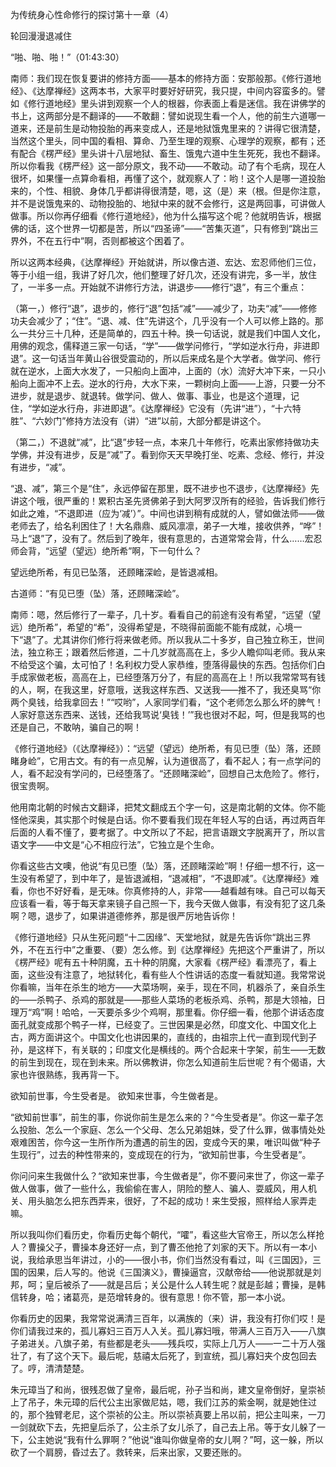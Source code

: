为传统身心性命修行的探讨第十一章（4）

轮回漫漫退减住

“啪、啪、啪！”（01:43:30）

南师：我们现在恢复要讲的修持方面——基本的修持方面：安那般那。《修行道地经》、《达摩禅经》这两本书，大家平时要好好研究，我只提，中间内容蛮多的。譬如《修行道地经》里头讲到观察一个人的根器，你表面上看是迷信。我在讲佛学的书上，这两部分是不翻译的——不敢翻：譬如说现生看一个人，他的前生六道哪一道来，还是前生是动物投胎的再来变成人，还是地狱饿鬼里来的？讲得它很清楚，当然这个里头，同中国的看相、算命、乃至生理的观察、心理学的观察，都有；还有配合《楞严经》里头讲十八层地狱、畜生、饿鬼六道中生生死死，我也不翻译。所以你看我《楞严经》这一部分原文，我不动——不敢动。动了有个毛病，现在人很坏，如果懂一点算命看相，再懂了这个，就观察人了：哟！这个人是哪一道投胎来的，个性、相貌、身体几乎都讲得很清楚，嗯，这（是）来（根。但是你注意，并不是说饿鬼来的、动物投胎的、地狱中来的就不会修行，这是两回事，可讲做人做事。所以你再仔细看《修行道地经》，他为什么描写这个呢？他就明告诉，根据佛的话，这个世界一切都是苦，所以“四圣谛”——“苦集灭道”，只有修到“跳出三界外，不在五行中”啊，否则都被这个困着了。

所以这两本经典，《达摩禅经》开始就讲，所以像古道、宏达、宏忍师他们三位，等于小组一组，我讲了好几次，他们整理了好几次，还没有讲完，多一半，放住了，一半多一点。开始就不讲修行方法，讲退步——修行“退”，有三个重点：

（第一，）修行“退”，退步的，修行“退”包括“减”——减少了，功夫“减”——修修功夫会减少了；“住”。“退、减、住”先讲这个，几乎没有一个人可以修上路的。那么一共分三十几种，还是简单的，四五十种。换一句话说，就是我们中国人文化，用佛的观念，儒释道三家一句话，“学”——做学问修行，“学如逆水行舟，非进即退”。这一句话当年黄山谷很受震动的，所以后来成名是个大学者。做学问、修行就在逆水，上面大水发了，一只船向上面冲，上面的（水）流好大冲下来，一只小船向上面冲不上去。逆水的行舟，大水下来，一颗树向上面——上游，只要一分不进步，就是退步、就退转。做学问、做人、做事、事业，也是这个道理，记住，“学如逆水行舟，非进即退”。《达摩禅经》它没有（先讲“进”），“十六特胜”、“六妙门”修持方法没有（讲）“进”以前，大部分都是讲这个。

（第二，）不退就“减”，比“退”步轻一点，本来几十年修行，吃素出家修持做功夫学佛，并没有进步，反是“减”了。看到你天天早晚打坐、吃素、念经、修行，并没有进步，“减”。

“退、减”，第三个是“住”，永远停留在那里，既不进步也不退步，《达摩禅经》先讲这个哦，很严重的！累积古圣先贤佛弟子到大阿罗汉所有的经验，告诉我们修行如此之难，“不退即进（应为‘减’）”。中间也讲到稍有成就的人，譬如做法师——做老师去了，给名利困住了！大名鼎鼎、威风凛凛，弟子一大堆，接收供养，“哗”！马上“退”了，没有了。然后到了晚年，很有意思的，古道常常会背，什么……宏忍师会背，“远望（望远）绝所希”啊，下一句什么？

望远绝所希，有见已坠落，
还顾睹深崄，是皆退减相。

古道师：“有见已堕（坠）落，还顾睹深崄”。

南师：嗯，然后修行了一辈子，几十岁。看看自己的前途有没有希望，“远望（望远）绝所希”，希望的“希”，没得希望是，不晓得前面能不能有成就，心境一下“退”了。尤其讲你们修行将来做老师。所以我从二十多岁，自己独立称王，世间法，独立称王；跟着然后修道，二十几岁就高高在上，多少人瞻仰叫老师。我从来不给受这个骗，太可怕了！名利权力受人家恭维，堕落得最快的东西。包括你们白手成家做老板，高高在上，已经堕落万分了，有屁的高高在上！所以我常常骂有钱的人，啊，在我这里，好意哦，送我这样东西、又送我——推不了，我还臭骂“你两个臭钱，给我拿回去！”“哎哟”，人家同学们看，“这个老师怎么那么坏的脾气！人家好意送东西来、送钱，还给我骂说‘臭钱！’”我也很对不起，呵，但是我骂的也还是自己，不敢呐，骗自己的啊！

《修行道地经》（《达摩禅经》）：“远望（望远）绝所希，有见已堕（坠）落，还顾睹身崄”，它用古文。有的有一点见解，认为道很高了，看不起人；有一点学问的人，看不起没有学问的，已经堕落了。“还顾睹深崄”，回想自己太危险了。修行，很宝贵啊。

他用南北朝的时候古文翻译，把梵文翻成五个字一句，这是南北朝的文体。你不能怪他深奥，其实那个时候是白话。你不要看我们现在年轻人写的白话，再过两百年后面的人看不懂了，要考据了。中文所以了不起，把言语跟文字脱离开了，所以言语文字——中文是“心不相应行法”，它独立是个生命。

你看这些古文噢，他说“有见已堕（坠）落，还顾睹深崄”啊！仔细一想不行，这一生没有希望了，到中年了，是皆退滅相，“退减相”，“不退即减”。《达摩禅经》难看，你也不好好看，是无味。你真修持的人，非常——越看越有味。自己可以每天应该看一看，等于每天拿来镜子自己照一下，我今天做人做事，有没有犯了这几条啊？嗯，退步了，如果讲道德修养，那是很严厉地告诉你！

《修行道地经》只从生死问题“十二因缘”、天堂地狱，就是先告诉你“跳出三界外，不在五行中”之重要、（要）怎么修。到《达摩禅经》先把这个严重讲了，所以《楞严经》呢有五十种阴魔，五十种的阴魔，大家看《楞严经》看漂亮了，看上面，这些没有注意了，地狱转化，看有些人个性讲话的态度一看就知道。我常常说你看嘛，当年在杀生的地方——大菜场啊，亲手，现在不同，机器杀了，亲自杀生的——杀鸭子、杀鸡的那就是——那些人菜场的老板杀鸡、杀鸭，那是大领袖，日理万“鸡”啊！哈哈，一天要杀多少个鸡啊，那里看。你仔细一看，他那个讲话态度面孔就变成那个鸭子一样，已经变了。三世因果是必然，印度文化、中国文化上古，两方面讲这个。中国文化也讲因果的，直线的，由祖宗上代一直到现代到子孙，是这样下，有关联的；印度文化是横线的。两个合起来十字架，前生——无数的前生到现在，现在到未来。所以佛教讲，你怎么知道前生后世呢？有个偈语，大家也许很熟练，我再背一下。

欲知前世事，今生受者是。
欲知来世事，今生做者是。

“欲知前世事”，前生的事，你说你前生是怎么来的？“今生受者是”。你这一辈子怎么投胎、怎么一个家庭、怎么一个父母、怎么兄弟姐妹，受了什么罪，做事情处处艰难困苦，你今这一生所作所为遭遇的前生的因，变成今天的果，唯识叫做“种子生现行”，过去的种性带来的，变成现在的行为，“欲知前世事，今生受者是”。

你问问来生我做什么？“欲知来世事，今生做者是”，你不要问来世了，你这一辈子做人做事，做了一些什么，我偷偷在害人，阴险的整人、骗人、耍威风，用人机关、用头脑怎么把东西弄来，很好，了不起的成功！来生受报，照样给人家弄走嘛。

所以我叫你们看历史，你看历史每个朝代，“嚯”，看这些大官帝王，所以怎么样抢人？曹操父子，曹操本身还好一点，到了曹丕他抢了刘家的天下。所以有一本小说，我给承思当年讲过，小的——很小书，你们当然没有看过，叫《三国因》，三国的因果，后人写的。他说《三国演义》，曹操逼宫，汉献帝给——他说那就是刘邦，呵；皇后被杀了——就是吕后；关公是什么人转生呢？就是彭越；曹操，是韩信转身，哈；诸葛亮，是范增转身的。很有意思！你不管，那一本小说。

你看历史的因果，我常常说满清三百年，以满族的（来）讲，我没有打你们哎！是你们请我过来的，孤儿寡妇三百万人入关。孤儿寡妇哦，带满人三百万入——八旗子弟进关。八旗子弟，有些都是老头——残兵哎，实际上几万人——一二十万人强壮了，有了这个天下。最后呢，慈禧太后死了，到宣统，孤儿寡妇夹个皮包回去了。哼，清清楚楚。

朱元璋当了和尚，很残忍做了皇帝，最后呢，孙子当和尚，建文皇帝倒好，皇崇祯上了吊子，朱元璋的后代公主出家做尼姑，嗯，我们江苏的紫金啊，就是她住过的，那个独臂老尼，这个崇祯的公主。所以崇祯真要上吊以前，把公主叫来，一刀一剑就砍下去，先把皇后杀了，公主杀了女儿杀了，自己去上吊。等于女儿躲了一下，公主她说“我有什么罪啊？”他说“谁叫你做皇帝的女儿啊？”呵，这一躲，所以砍了一个肩膀，昏过去了。救转来，后来出家，又要还账的。


